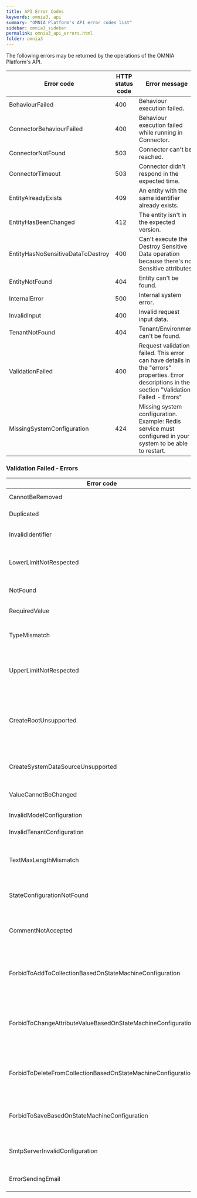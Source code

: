 ```yaml
---
title: API Error Codes
keywords: omnia3, api
summary: "OMNIA Platform's API error codes list"
sidebar: omnia3_sidebar
permalink: omnia3_api_errors.html
folder: omnia3
---
```


The following errors may be returned by the operations of the OMNIA Platform's API.

| Error code | HTTP status code | Error message |
| ---------|------------|------------|
| BehaviourFailed | 400 | Behaviour execution failed. |
| ConnectorBehaviourFailed | 400 | Behaviour execution failed while running in Connector. |
| ConnectorNotFound | 503 | Connector can't be reached. |
| ConnectorTimeout | 503 | Connector didn't respond in the expected time. |
| EntityAlreadyExists | 409 | An entity with the same identifier already exists. |
| EntityHasBeenChanged | 412 | The entity isn't in the expected version. |
| EntityHasNoSensitiveDataToDestroy | 400 | Can't execute the Destroy Sensitive Data operation because there's no Sensitive attributes. |
| EntityNotFound | 404 | Entity can't be found. |
| InternalError | 500 | Internal system error. |
| InvalidInput | 400 | Invalid request input data. |
| TenantNotFound | 404 | Tenant/Environment can't be found. |
| ValidationFailed | 400 | Request validation failed. This error can have details in the "errors" properties. Error descriptions in the section "Validation Failed - Errors" |
| MissingSystemConfiguration | 424 | Missing system configuration. Example: Redis service must configured in your system to be able to restart. |


### Validation Failed - Errors

| Error code | Error message |
| ---------|------------|
| CannotBeRemoved | Entity can't be removed. |
| Duplicated | Duplicated element. |
| InvalidIdentifier | Identifier (code or name) with invalid format. |
| LowerLimitNotRespected | Minimal number of elements in collection not respected. |
| NotFound | Entity/Reference cannot be found. |
| RequiredValue | Attribute value is required. |
| TypeMismatch | Attribute value doesn't match the attribute type. |
| UpperLimitNotRespected | Maximum number of elements in collection not respected. |
| CreateRootUnsupported | Cannot create an instance separately, as it is marked as non-root and must be used in the context of another entity. |
| CreateSystemDataSourceUnsupported | It's not possible to add records to 'System' Data Source. |
| ValueCannotBeChanged | Attribute value cannot be changed. |
| InvalidModelConfiguration | Invalid model definition. |
| InvalidTenantConfiguration | Invalid tenant definition. |
| TextMaxLengthMismatch | Value is too long to the defined length of (defined length). |
| StateConfigurationNotFound | The configuration of the current state was not found. |
| CommentNotAccepted | Comments are not allowed based on the current state configuration. |
| ForbidToAddToCollectionBasedOnStateMachineConfiguration |  is not possible to add to collection based on record's current state configuration. |
| ForbidToChangeAttributeValueBasedOnStateMachineConfiguration | It is not possible to change the value of the attribute based on record's current state configuration. |
| ForbidToDeleteFromCollectionBasedOnStateMachineConfiguration | It is not possible to remove from collection based on record's current state configuration. |
| ForbidToSaveBasedOnStateMachineConfiguration | It is not possible to save the record based on its current state configuration. |
| SmtpServerInvalidConfiguration | The SMTP server configuration is invalid. |
| ErrorSendingEmail | It was not possible to send the email. |